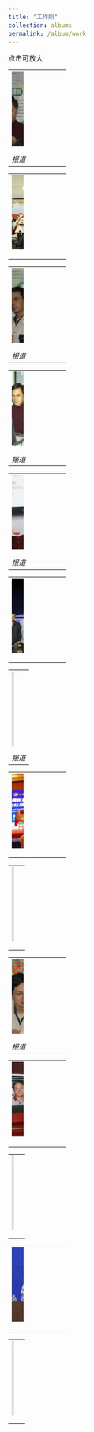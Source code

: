 ```yaml
---
title: "工作照"
collection: albums
permalink: /album/work
---
```

点击可放大
<style>.gallery-img{height: 150px;object-fit: cover;margin-bottom: 8px;}</style>
<table style="width:23%"><tr><td><a href="../keli_photo/work/DSC01700.JPG"><img class="gallery-img" src="../keli_photo/work/DSC01700.JPG" width="24%"></a></td></tr><tr><td><em>报道</em></td></tr></table>
<table style="width:23%"><tr><td><a href="../keli_photo/work/会议现场.jpg"><img class="gallery-img" src="../keli_photo/work/会议现场.jpg" width="24%"></a></td></tr><tr><td><em></em></td></tr></table>
<table style="width:23%"><tr><td><a href="../keli_photo/work/DSC01762.JPG"><img class="gallery-img" src="../keli_photo/work/DSC01762.JPG" width="24%"></a></td></tr><tr><td><em>报道</em></td></tr></table>
<table style="width:23%"><tr><td><a href="../keli_photo/work/2005.JPG"><img class="gallery-img" src="../keli_photo/work/2005.JPG" width="24%"></a></td></tr><tr><td><em>报道</em></td></tr></table>
<table style="width:23%"><tr><td><a href="../keli_photo/work/2017.png"><img class="gallery-img" src="../keli_photo/work/2017.png" width="24%"></a></td></tr><tr><td><em>报道</em></td></tr></table>
<table style="width:23%"><tr><td><a href="../keli_photo/work/7ba0b3ba9cdccb925b34cb0595cf75c4.temp.jpg"><img class="gallery-img" src="../keli_photo/work/7ba0b3ba9cdccb925b34cb0595cf75c4.temp.jpg" width="24%"></a></td></tr><tr><td><em></em></td></tr></table>
<table style="width:23%"><tr><td><a href="../keli_photo/work/1.jpg"><img class="gallery-img" src="../keli_photo/work/1.jpg" width="24%"></a></td></tr><tr><td><em>报道</em></td></tr></table>
<table style="width:23%"><tr><td><a href="../keli_photo/work/微信图片_20220323131413.jpg"><img class="gallery-img" src="../keli_photo/work/微信图片_20220323131413.jpg" width="24%"></a></td></tr><tr><td><em></em></td></tr></table>
<table style="width:23%"><tr><td><a href="../keli_photo/work/WeChat Image_20220323135013.jpg"><img class="gallery-img" src="../keli_photo/work/WeChat Image_20220323135013.jpg" width="24%"></a></td></tr><tr><td><em></em></td></tr></table>
<table style="width:23%"><tr><td><a href="../keli_photo/work/DSC01778.JPG"><img class="gallery-img" src="../keli_photo/work/DSC01778.JPG" width="24%"></a></td></tr><tr><td><em>报道</em></td></tr></table>
<table style="width:23%"><tr><td><a href="../keli_photo/work/2013.JPG"><img class="gallery-img" src="../keli_photo/work/2013.JPG" width="24%"></a></td></tr><tr><td><em></em></td></tr></table>
<table style="width:23%"><tr><td><a href="../keli_photo/work/MG_5742.jpg"><img class="gallery-img" src="../keli_photo/work/MG_5742.jpg" width="24%"></a></td></tr><tr><td><em></em></td></tr></table>
<table style="width:23%"><tr><td><a href="../keli_photo/work/韩克利.jpg"><img class="gallery-img" src="../keli_photo/work/韩克利.jpg" width="24%"></a></td></tr><tr><td><em></em></td></tr></table>
<table style="width:23%"><tr><td><a href="../keli_photo/work/IMG_2912.JPG"><img class="gallery-img" src="../keli_photo/work/IMG_2912.JPG" width="24%"></a></td></tr><tr><td><em></em></td></tr></table>
